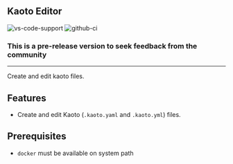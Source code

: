 ## Kaoto Editor

![vs-code-support](https://img.shields.io/badge/Visual%20Studio%20Code-1.46.0+-blue.svg)
![github-ci](https://github.com/kiegroup/kie-tools/actions/workflows/monorepo_pr_ci_full.yml/badge.svg)

### **This is a pre-release version to seek feedback from the community**

---

Create and edit kaoto files.

## Features

- Create and edit Kaoto (`.kaoto.yaml` and `.kaoto.yml`) files.

## Prerequisites

- `docker` must be available on system path
